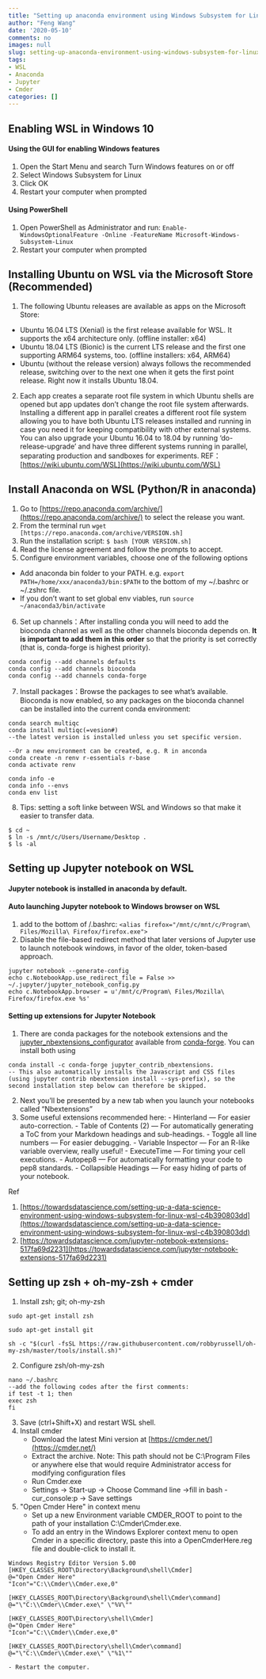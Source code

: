 ```yaml
---
title: "Setting up anaconda environment using Windows Subsystem for Linux"
author: "Feng Wang"
date: '2020-05-10'
comments: no
images: null
slug: setting-up-anaconda-environment-using-windows-subsystem-for-linux
tags:
- WSL
- Anaconda
- Jupyter
- Cmder
categories: []
---
```


## Enabling WSL in Windows 10
#### Using the GUI for enabling Windows features
1. Open the Start Menu and search Turn Windows features on or off 
2. Select Windows Subsystem for Linux 
3. Click OK 
4. Restart your computer when prompted

#### Using PowerShell
   1. Open PowerShell as Administrator and run:
   `Enable-WindowsOptionalFeature -Online -FeatureName Microsoft-Windows-Subsystem-Linux`
   2. Restart your computer when prompted 

## Installing Ubuntu on WSL via the Microsoft Store (Recommended)
1. The following Ubuntu releases are available as apps on the Microsoft Store: 
  - Ubuntu 16.04 LTS (Xenial) is the first release available for WSL. It supports the x64 architecture only. (offline installer: x64) 
  - Ubuntu 18.04 LTS (Bionic) is the current LTS release and the first one supporting ARM64 systems, too. (offline installers: x64, ARM64) 
  - Ubuntu (without the release version) always follows the recommended release, switching over to the next one when it gets the first point release. Right now it installs Ubuntu 18.04. 
  
2. Each app creates a separate root file system in which Ubuntu shells are opened but app updates don’t change the root file system afterwards. Installing a different app in parallel creates a different root file system allowing you to have both Ubuntu LTS releases installed and running in case you need it for keeping compatibility with other external systems. You can also upgrade your Ubuntu 16.04 to 18.04 by running ‘do-release-upgrade’ and have three different systems running in parallel, separating production and sandboxes for experiments. 
REF： [https://wiki.ubuntu.com/WSL](https://wiki.ubuntu.com/WSL) 

## Install Anaconda on WSL (Python/R in anaconda)
1. Go to [https://repo.anaconda.com/archive/](https://repo.anaconda.com/archive/) to select the release you want. 
2. From the terminal run `wget [https://repo.anaconda.com/archive/VERSION.sh]`
3. Run the installation script: `$ bash [YOUR VERSION.sh]` 
4. Read the license agreement and follow the prompts to accept. 
5. Configure environment variables, choose one of the following options
  - Add anaconda bin folder to your PATH. e.g. `export PATH=/home/xxx/anaconda3/bin:$PATH` to the bottom of my ~/.bashrc or ~/.zshrc file. 
  - If you don’t want to set global env viables, run `source ~/anaconda3/bin/activate` 
6. Set up channels：After installing conda you will need to add the bioconda channel as well as the other channels bioconda depends on. **It is important to add them in this order** so that the priority is set correctly (that is, conda-forge is highest priority).
```
conda config --add channels defaults
conda config --add channels bioconda
conda config --add channels conda-forge
```

7. Install packages：Browse the packages to see what’s available. Bioconda is now enabled, so any packages on the bioconda channel can be installed into the current conda environment:

```
conda search multiqc
conda install multiqc(=vesion#)  
--the latest version is installed unless you set specific version.

--Or a new environment can be created, e.g. R in anconda
conda create -n renv r-essentials r-base
conda activate renv

conda info -e
conda info --envs
conda env list
```

8. Tips: setting a soft linke between WSL and Windows so that make it easier to transfer data. 
```
$ cd ~
$ ln -s /mnt/c/Users/Username/Desktop .
$ ls -al
```

## Setting up Jupyter notebook on WSL

#### Jupyter notebook is installed in anaconda by default.

#### Auto launching Jupyter notebook to Windows browser on WSL

1. add to the bottom of /.bashrc: 
`<alias firefox="/mnt/c/mnt/c/Program\ Files/Mozilla\ Firefox/firefox.exe">`
2. Disable the file-based redirect method that later versions of Jupyter use to launch notebook windows, in favor of the older, token-based approach. 

```
jupyter notebook --generate-config
echo c.NotebookApp.use_redirect_file = False >> ~/.jupyter/jupyter_notebook_config.py
echo c.NotebookApp.browser = u'/mnt/c/Program\ Files/Mozilla\ Firefox/firefox.exe %s'
```

#### Setting up extensions for Jupyter Notebook

  1. There are conda packages for the notebook extensions and the [jupyter_nbextensions_configurator](https://github.com/Jupyter-contrib/jupyter_nbextensions_configurator) available from [conda-forge](https://conda-forge.org/). You can install both using
  
```
conda install -c conda-forge jupyter_contrib_nbextensions.
-- This also automatically installs the Javascript and CSS files (using jupyter contrib nbextension install --sys-prefix), so the second installation step below can therefore be skipped.
```
  2. Next you’ll be presented by a new tab when you launch your notebooks called “Nbextensions”
  3. Some useful extensions recommended here:
    - Hinterland — For easier auto-correction.
    - Table of Contents (2) — For automatically generating a ToC from your Markdown headings and sub-headings.
    - Toggle all line numbers — For easier debugging.
    - Variable Inspector — For an R-like variable overview, really useful!
    -	ExecuteTime — For timing your cell executions.
    -	Autopep8 — For automatically formatting your code to pep8 standards.
    -	Collapsible Headings — For easy hiding of parts of your notebook.

Ref
1. [https://towardsdatascience.com/setting-up-a-data-science-environment-using-windows-subsystem-for-linux-wsl-c4b390803dd](https://towardsdatascience.com/setting-up-a-data-science-environment-using-windows-subsystem-for-linux-wsl-c4b390803dd)
2. [https://towardsdatascience.com/jupyter-notebook-extensions-517fa69d2231](https://towardsdatascience.com/jupyter-notebook-extensions-517fa69d2231)

## Setting up zsh + oh-my-zsh + cmder

1. Install zsh; git; oh-my-zsh

```
sudo apt-get install zsh

sudo apt-get install git

sh -c "$(curl -fsSL https://raw.githubusercontent.com/robbyrussell/oh-my-zsh/master/tools/install.sh)"
```
2. Configure zsh/oh-my-zsh

```
nano ~/.bashrc
--add the following codes after the first comments:
if test -t 1; then
exec zsh
fi
```
3. Save (ctrl+Shift+X) and restart WSL shell.
4. Install cmder 
    - Download the latest Mini version at [https://cmder.net/](https://cmder.net/)
    - Extract the archive. Note: This path should not be C:\Program Files or anywhere else that would require Administrator access for modifying configuration files
    - Run Cmder.exe
    - Settings -> Start-up -> Choose Command line ->fill in bash -cur_console:p -> Save settings
5. "Open Cmder Here" in context menu
    - Set up a new Environment variable CMDER_ROOT to point to the path of your installation C:\Cmder\Cmder.exe.
    - To add an entry in the Windows Explorer context menu to open Cmder in a specific directory, paste this into a OpenCmderHere.reg file and double-click to install it.

```
Windows Registry Editor Version 5.00
[HKEY_CLASSES_ROOT\Directory\Background\shell\Cmder]
@="Open Cmder Here"
"Icon"="C:\\Cmder\\Cmder.exe,0"

[HKEY_CLASSES_ROOT\Directory\Background\shell\Cmder\command]
@="\"C:\\Cmder\\Cmder.exe\" \"%V\""

[HKEY_CLASSES_ROOT\Directory\shell\Cmder]
@="Open Cmder Here"
"Icon"="C:\\Cmder\\Cmder.exe,0"

[HKEY_CLASSES_ROOT\Directory\shell\Cmder\command]
@="\"C:\\Cmder\\Cmder.exe\" \"%1\""
```
    - Restart the computer.
